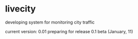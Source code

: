 livecity
========

developing system for monitoring city traffic

current version: 0.01
preparing for release 0.1 beta (January, 11)
